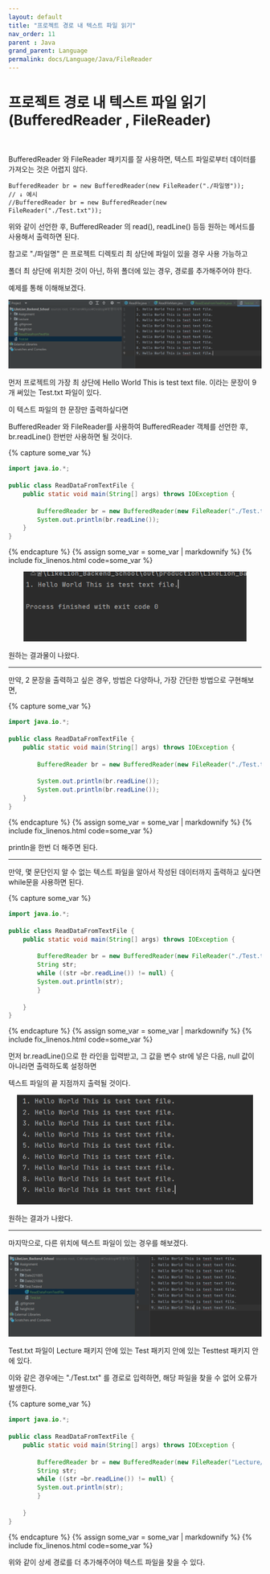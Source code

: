 ```yaml
---
layout: default
title: "프로젝트 경로 내 텍스트 파일 읽기"
nav_order: 11
parent : Java
grand_parent: Language
permalink: docs/Language/Java/FileReader
---
```


# 프로젝트 경로 내 텍스트 파일 읽기 (BufferedReader , FileReader)

<br>

BufferedReader 와 FileReader 패키지를 잘 사용하면, 텍스트 파일로부터 데이터를 가져오는 것은 어렵지 않다.



```
BufferedReader br = new BufferedReader(new FileReader("./파일명"));
// ↓ 예시
//BufferedReader br = new BufferedReader(new FileReader("./Test.txt"));
```





위와 같이 선언한 후, BufferedReader 의 read(), readLine() 등등 원하는 메서드를 사용해서 출력하면 된다.



참고로 "./파일명" 은 프로젝트 디렉토리 최 상단에 파일이 있을 경우 사용 가능하고



폴더 최 상단에 위치한 것이 아닌, 하위 폴더에 있는 경우, 경로를 추가해주어야 한다.



예제를 통해 이해해보겠다.


<p align="center">
<img src="https://raw.githubusercontent.com/buinq/imageServer/main/img/image-20221018174239220.png" alt="image-20221018174239220" style="zoom:80%;" />
</p>



먼저 프로젝트의 가장 최 상단에 Hello World This is test text file. 이라는 문장이 9개 써있는 Test.txt 파일이 있다.



이 텍스트 파일의 한 문장만 출력하싶다면



BufferedReader 와 FileReader를 사용하여 BufferedReader 객체를 선언한 후, br.readLine() 한번만 사용하면 될 것이다.


{% capture some_var %}
```java
import java.io.*;

public class ReadDataFromTextFile {
    public static void main(String[] args) throws IOException {

        BufferedReader br = new BufferedReader(new FileReader("./Test.txt"));
        System.out.println(br.readLine());
    }
}
```
{% endcapture %}
{% assign some_var = some_var | markdownify %}
{% include fix_linenos.html code=some_var %}

<p align="center">
<img src="https://raw.githubusercontent.com/buinq/imageServer/main/img/image-20221018174255480.png" alt="image-20221018174255480" style="zoom:80%;" />
</p>

원하는 결과물이 나왔다.

------









만약, 2 문장을 출력하고 싶은 경우, 방법은 다양하나, 가장 간단한 방법으로 구현해보면,




{% capture some_var %}
```java
import java.io.*;

public class ReadDataFromTextFile {
    public static void main(String[] args) throws IOException {

        BufferedReader br = new BufferedReader(new FileReader("./Test.txt"));

        System.out.println(br.readLine());
        System.out.println(br.readLine());
    }
}
```
{% endcapture %}
{% assign some_var = some_var | markdownify %}
{% include fix_linenos.html code=some_var %}


println을 한번 더 해주면 된다.





------

만약, 몇 문단인지 알 수 없는 텍스트 파일을 알아서 작성된 데이터까지 출력하고 싶다면 while문을 사용하면 된다.


{% capture some_var %}
```java
import java.io.*;

public class ReadDataFromTextFile {
    public static void main(String[] args) throws IOException {

        BufferedReader br = new BufferedReader(new FileReader("./Test.txt"));
        String str;
        while ((str =br.readLine()) != null) {
        System.out.println(str);
        }

    }
}
```
{% endcapture %}
{% assign some_var = some_var | markdownify %}
{% include fix_linenos.html code=some_var %}


먼저 br.readLine()으로 한 라인을 입력받고, 그 값을 변수 str에 넣은 다음, null 값이 아니라면 출력하도록 설정하면



텍스트 파일의 끝 지점까지 출력될 것이다.


<p align="center">
<img src="https://raw.githubusercontent.com/buinq/imageServer/main/img/image-20221018174316252.png" alt="image-20221018174316252" style="zoom:80%;" />
</p>


원하는 결과가 나왔다.





------



마지막으로, 다른 위치에 텍스트 파일이 있는 경우를 해보겠다.




<p align="center">
<img src="https://raw.githubusercontent.com/buinq/imageServer/main/img/image-20221018174329528.png" alt="image-20221018174329528" style="zoom:80%;" />
</p>

Test.txt 파일이 Lecture 패키지 안에 있는 Test 패키지 안에 있는 Testtest 패키지 안에 있다.



이와 같은 경우에는 "./Test.txt" 를 경로로 입력하면, 해당 파일을 찾을 수 없어 오류가 발생한다.


{% capture some_var %}
```java
import java.io.*;

public class ReadDataFromTextFile {
    public static void main(String[] args) throws IOException {

        BufferedReader br = new BufferedReader(new FileReader("Lecture/Test/Testest/Test.txt"));
        String str;
        while ((str =br.readLine()) != null) {
        System.out.println(str);
        }

    }
}
```
{% endcapture %}
{% assign some_var = some_var | markdownify %}
{% include fix_linenos.html code=some_var %}


위와 같이 상세 경로를 더 추가해주어야 텍스트 파일을 찾을 수 있다.